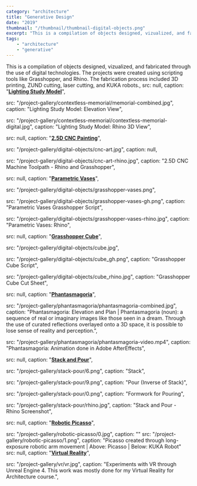 ```yaml
---
category: "architecture"
title: "Generative Design"
date: "2019"
thumbnail: "/thumbnail/thumbnail-digital-objects.png"
excerpt: "This is a compilation of objects designed, vizualized, and fabricated through the use of digital technologies. The projects were created using scripting tools like Grasshopper, and Rhino. The fabrication process included 3D printing, ZUND cutting, laser cutting, and KUKA robots."
tags: 
    - "architecture"
    - "generative"
---
```

This is a compilation of objects designed, vizualized, and fabricated through the use of digital technologies. The projects were created using scripting tools like Grasshopper, and Rhino. The fabrication process included 3D printing, ZUND cutting, laser cutting, and KUKA robots.,
src: null,
caption: "<b><u>Lighting Study Model</u></b>",

src: "/project-gallery/contextless-memorial/memorial-combined.jpg",
caption: "Lighting Study Model: Elevation View",

src: "/project-gallery/contextless-memorial/contextless-memorial-digital.jpg",
caption: "Lighting Study Model: Rhino 3D View",

src: null,
caption: "<b><u>2.5D CNC Painting</u></b>",

src: "/project-gallery/digital-objects/cnc-art.jpg",
caption: null,

src: "/project-gallery/digital-objects/cnc-art-rhino.jpg",
caption: "2.5D CNC Machine Toolpath - Rhino and Grasshopper",

src: null,
caption: "<b><u>Parametric Vases</u></b>",

src: "/project-gallery/digital-objects/grasshopper-vases.png",

src: "/project-gallery/digital-objects/grasshopper-vases-gh.png",
caption: "Parametric Vases Grasshopper Script",

src: "/project-gallery/digital-objects/grasshopper-vases-rhino.jpg",
caption: "Parametric Vases: Rhino",

src: null,
caption: "<b><u>Grasshopper Cube</u></b>",

src: "/project-gallery/digital-objects/cube.jpg",

src: "/project-gallery/digital-objects/cube_gh.png",
caption: "Grasshopper Cube Script",

src: "/project-gallery/digital-objects/cube_rhino.jpg",
caption: "Grasshopper Cube Cut Sheet",

src: null,
caption: "<b><u>Phantasmagoria</u></b>",

src: "/project-gallery/phantasmagoria/phantasmagoria-combined.jpg",
caption: "Phantasmagoria: Elevation and Plan | Phantasmagoria (noun): a sequence of real or imaginary images like those seen in a dream. Through the use of curated reflections overlayed onto a 3D space, it is possible to lose sense of reality and perception.",

src: "/project-gallery/phantasmagoria/phantasmagoria-video.mp4",
caption: "Phantasmagoria: Animation done in Adobe AfterEffects",

src: null,
caption: "<b><u>Stack and Pour</u></b>",

src: "/project-gallery/stack-pour/6.png",
caption: "Stack",

src: "/project-gallery/stack-pour/9.png",
caption: "Pour (Inverse of Stack)",

src: "/project-gallery/stack-pour/0.png",
caption: "Formwork for Pouring",

src: "/project-gallery/stack-pour/rhino.jpg",
caption: "Stack and Pour - Rhino Screenshot",

src: null,
caption: "<b><u>Robotic Picasso</u></b>",

src: "/project-gallery/robotic-picasso/0.jpg", caption: "" 
src: "/project-gallery/robotic-picasso/1.png", caption: "Picasso created through long-exposure robotic arm movement | Above: Picasso | Below: KUKA Robot" 
src: null,
caption: "<b><u>Virtual Reality</u></b>",

src:  "/project-gallery/vr/vr.jpg",
caption: "Experiments with VR through Unreal Engine 4. This work was mostly done for my Virtual Reality for Architecture course.",
